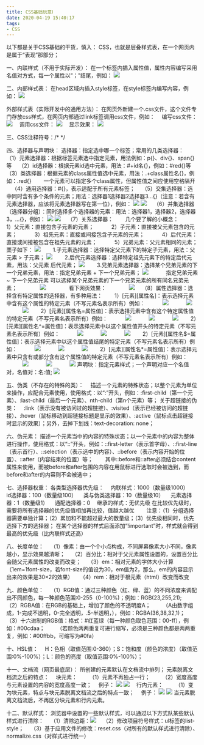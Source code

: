 ```yaml
---
title: CSS基础玩意Ⅰ
date: 2020-04-19 15:40:17
tags:
- CSS
---
```

以下都是关于CSS基础的干货，慎入：
CSS，也就是层叠样式表，在一个网页内是属于“表现”那部分；

一、内联样式（不用于实际开发）：
在一个标签内插入属性值，属性内容编写采用名值对方式，每一个属性以“；”结尾，例如：
![](1.JPG)

二、内部样式表：
在head区域内插入style标签，在style标签内编写内容，例如：
![](2.JPG)
<!--more-->
外部样式表（实际开发中的通用方法）：
在网页外新建一个.css文件，这个文件专门存放css样式，在网页内部通过link标签调用css文件，例如：
&#8195;编写css文件：
![](3.JPG)
&#8195;调用css文件：
![](4.JPG)
&#8195;显示效果：
![](5.JPG)

三、CSS注释符号：/* */

四、选择器与声明块：
选择器：指定选中哪一个标签；常用的几类选择器：
&#8195;（1）元素选择器：根据标签元素选中指定元素，用法例如：p{}、div{}、span{}等
&#8195;（2）id选择器：根据元素id选中元素，用法：#+id名{}，例如：#red{}等
&#8195;（3）类选择器：根据元素的class属性值选中元素，用法：.+class属性名{}，例如：.red{}
&#8195;&#8195;一个元素可以指定多个class属性，但属性值之间应使用空格隔开
&#8195;（4）通用选择器：#{}，表示适配于所有元素标签；
&#8195;（5）交集选择器：选中同时含有多个条件的元素；用法：选择器1选择器2选择器3...{}（注意：若含有元素选择器，应该将元素选择器写在第一位），例如：
![](7.JPG)
![](8.JPG)
&#8195;（6）并集选择器（选择器分组）：同时选择多个选择器的元素：用法：选择器1，选择器2，选择器3，...{}，例如：
![](9.JPG)
![](10.JPG)
&#8195;（7）关系选择器：
&#8195;&#8195;几个要了解的小概念：
&#8195;&#8195;&#8195;1）父元素：直接包含子元素的元素；
&#8195;&#8195;&#8195;2）子元素：直接被父元素包含的元素；
&#8195;&#8195;&#8195;3）祖先元素：直接或间接包含子元素的元素；
&#8195;&#8195;&#8195;4）后代元素：直接或间接被包含在祖先元素的元素；
&#8195;&#8195;&#8195;5）兄弟元素：父元素相同的元素；
栗子如下：
![](11.JPG)
&#8195;&#8195;1.子元素选择器：选择特定父元素下的特定子元素，用法：父元素 > 子元素；
![](12.JPG)
&#8195;&#8195;2.后代元素选择器：选择特定祖先元素下的特定后代元素，用法：父元素 后代元素；
![](13.JPG)
&#8195;&#8195;3.兄弟元素选择器：选择某个兄弟元素的下一个兄弟元素，用法：指定兄弟元素 + 下一个兄弟元素；
![](14.JPG)
&#8195;&#8195;&#8195;指定兄弟元素 ~ 下一个兄弟元素 可以选择某个兄弟元素的下一个兄弟元素的所有同名兄弟元素；
&#8195;&#8195;&#8195;&#8195;![](15.JPG)
&#8195;&#8195;&#8195;&#8195;看下网页效果：
&#8195;&#8195;&#8195;&#8195;![](16.JPG)
&#8195;（8）属性选择器：选择含有特定属性的选择器，有多种用法：
&#8195;&#8195;1）[元素][属性名]：表示选择元素中含有这个属性的特定元素（不写元素名表示所有）例如：
&#8195;&#8195;&#8195;![](17.JPG)
&#8195;&#8195;&#8195;![](17-1.JPG)
&#8195;&#8195;&#8195;![](17-2.JPG)
&#8195;&#8195;2）[元素][属性名=属性值]：表示选择元素中含有这个特定属性值的特定元素（不写元素名表示所有）例如：
&#8195;&#8195;&#8195;![](18.JPG)
&#8195;&#8195;&#8195;![](18-1.JPG)
&#8195;&#8195;&#8195;![](18-2.JPG)
&#8195;&#8195;2）[元素][属性名^=属性值]：表示选择元素中以这个属性值开头的特定元素（不写元素名表示所有）例如：
&#8195;&#8195;&#8195;![](19.JPG)
&#8195;&#8195;&#8195;![](19-1.JPG)
&#8195;&#8195;&#8195;![](19-2.JPG)
&#8195;&#8195;2）[元素][属性名$=属性值]：表示选择元素中以这个属性值结尾的特定元素（不写元素名表示所有）例如：
&#8195;&#8195;&#8195;![](20.JPG)
&#8195;&#8195;&#8195;![](20-1.JPG)
&#8195;&#8195;&#8195;![](20-2.JPG)
&#8195;&#8195;2）[元素][属性名*=属性值]：表示选择元素中只含有或部分含有这个属性值的特定元素（不写元素名表示所有）例如：
&#8195;&#8195;&#8195;![](21.JPG)
&#8195;&#8195;&#8195;![](21-1.JPG)
&#8195;&#8195;&#8195;![](21-2.JPG)
声明块：指定元素样式；一个声明对应一个名值对，名值对：名:值;
![](6.JPG)

五、伪类（不存在的特殊的类）：
&#8195;描述一个元素的特殊状态；以整个元素为单位来操作，应配合元素使用，使用格式：以“:”开头，例如：:first-child（第一个元素）、:last-child（最后一个元素）、nth-child（第n个元素）等；
关于超链接的伪类：
&#8195;:link（表示没有被访问过的超链接）、:visited（表示已经被访问的超链接）、:hover（鼠标移动到超链接标题是显示的效果）、:active（鼠标点击超链接时显示的效果）；另外，去掉下划线：text-decoration: none；

六、伪元素：
描述一个元素当中的内容的特殊状态；以一个元素中的内容为整体进行操作，使用格式：以“::”开头，例如：::first-letter（表示首字母）、::first-line（表示首行）、::selection（表示选中的内容）、::before（表示内容开始的位置）、::after（内容结束的位置）等；
&#8195;&#8195;其中::before和::after必须结合content属性来使用，而被before和after包围的内容在用鼠标进行选取时会被选到，而before和after的内容则不会被选中；

七、选择器权重：
各类型选择器优先级：
&#8195;内联样式：1000（数量级1000）
&#8195;id选择器：100（数量级100）
&#8195;类与伪类选择器：10（数量级10）
&#8195;元素选择器：1（数量级1）
&#8195;通配选择器：0
&#8195;继承的样式：无优先级
在比较优先级时，需要将所有选择器的优先级值相加再比较，值越大越优
&#8195;&#8195;注意：（1）分组选择器需要单独计算；（2）累加和不能超过最大的数量级；（3）优先级相同时，优先选择下方的选择器；
在某个选择器的样式后面添加“!important”时，样式就会得到最高的优先级（比内联样式还高）

八、长度单位：
&#8195;（1）像素：由一个个小点构成，不同屏幕像素大小不同，像素越小，显示效果越清晰；
&#8195;（2）百分比：相对于父元素属性设置的，设置百分比会随父元素属性的改变而改变；
&#8195;（3）em：相对元素的字体大小计算
&#8195;&#8195;（1em=1font-size，若font-size的值设为30，em值为2，那么，em的内容显示出来的效果是30×2的效果）
&#8195;（4）rem：相对于根元素（html）改变而改变

九、颜色单位：
&#8195;（1）RGB值：通过三种颜色（红、绿、蓝）的不同浓度来调配出不同颜色，每一种颜色范围:0-255（0-100%)；例如：RGB(23,255,21);
&#8195;（2）RGBA值：在RGB的基础上，增加了颜色的不透明度A；
&#8195;&#8195;（A由数字组成，1-完成不透明，0-完全透明，.5-半透明，），例如：RGBA(36,38,32,1)；
&#8195;（3）十六进制的RGB值：格式：#红蓝绿（每一种颜色取色范围：00-ff），例如：#00cdaa；
&#8195;&#8195;（若颜色两两重复可进行缩写，必须是三种颜色都是两两重复，例如：#00ffbb，可缩写为#0fa）

十、HSL值：
&#8195;H：色相（取值范围:0-360）；S：饱和度（颜色的浓度）（取值范围:0%-100%）；L：颜色的亮度（取值范围:0%-100%）；

十一、文档流（网页最底层）：
所创建的元素默认在文档流中排列；
元素脱离文档流之后的特点：
&#8195;块元素：
&#8195;&#8195;（1）元素不再独占一行；
&#8195;&#8195;（2）宽度高度与元素设置的内容的宽度高度一致；
&#8195;例子：
![](23.JPG)
![](24.JPG)
&#8195;行内元素：
&#8195;&#8195;（1）变为块元素，特点与块元素脱离文档流之后的特点一致；
&#8195;例子：
![](25.JPG)
![](26.JPG)
当元素脱离文档流后，不再区分块元素和行内元素。

十二、默认样式：
浏览器中设置的一些默认样式，可以通过以下方式队某些默认样式进行清除：
&#8195;（1）清除边距：![](22.JPG)
&#8195;（2）修改项目符号样式：ul标签的list-style；
&#8195;（3）基于应用文件的修改：reset.css（对所有的默认样式进行清除）、normalize.css（对样式进行统一）